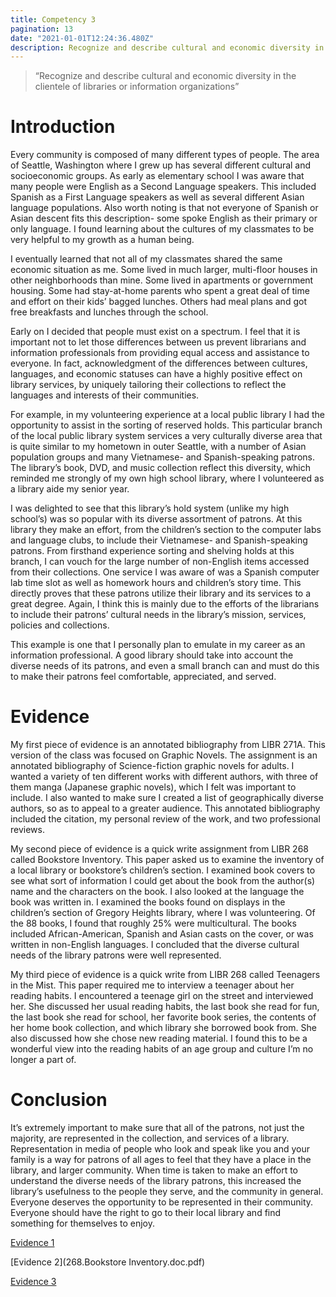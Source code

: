 ```yaml
---
title: Competency 3
pagination: 13
date: "2021-01-01T12:24:36.480Z"
description: Recognize and describe cultural and economic diversity in the clientele of libraries or information organizations
---
```


> “Recognize and describe cultural and economic diversity in the clientele of libraries or information organizations”



# Introduction



Every community is composed of many different types of people. The area of Seattle, Washington where I grew up has several different cultural and socioeconomic groups. As early as elementary school I was aware that many people were English as a Second Language speakers. This included Spanish as a First Language speakers as well as several different Asian language populations. Also worth noting is that not everyone of Spanish or Asian descent fits this description- some spoke English as their primary or only language. I found learning about the cultures of my classmates to be very helpful to my growth as a human being.



I eventually learned that not all of my classmates shared the same economic situation as me. Some lived in much larger, multi-floor houses in other neighborhoods than mine. Some lived in apartments or government housing. Some had stay-at-home parents who spent a great deal of time and effort on their kids’ bagged lunches. Others had meal plans and got free breakfasts and lunches through the school.



Early on I decided that people must exist on a spectrum. I feel that it is important not to let those differences between us prevent librarians and information professionals from providing equal access and assistance to everyone. In fact, acknowledgment of the differences between cultures, languages, and economic statuses can have a highly positive effect on library services, by uniquely tailoring their collections to reflect the languages and interests of their communities.



For example, in my volunteering experience at a local public library I had the opportunity to assist in the sorting of reserved holds. This particular branch of the local public library system services a very culturally diverse area that is quite similar to my hometown in outer Seattle, with a number of Asian population groups and many Vietnamese- and Spanish-speaking patrons. The library’s book, DVD, and music collection reflect this diversity, which reminded me strongly of my own high school library, where I volunteered as a library aide my senior year.



I was delighted to see that this library’s hold system (unlike my high school’s) was so popular with its diverse assortment of patrons. At this library they make an effort, from the children’s section to the computer labs and language clubs, to include their Vietnamese- and Spanish-speaking patrons. From firsthand experience sorting and shelving holds at this branch, I can vouch for the large number of non-English items accessed from their collections. One service I was aware of was a Spanish computer lab time slot as well as homework hours and children’s story time. This directly proves that these patrons utilize their library and its services to a great degree. Again, I think this is mainly due to the efforts of the librarians to include their patrons’ cultural needs in the library’s mission, services, policies and collections.



This example is one that I personally plan to emulate in my career as an information professional. A good library should take into account the diverse needs of its patrons, and even a small branch can and must do this to make their patrons feel comfortable, appreciated, and served.



# Evidence



My first piece of evidence is an annotated bibliography from LIBR 271A. This version of the class was focused on Graphic Novels. The assignment is an annotated bibliography of Science-fiction graphic novels for adults. I wanted a variety of ten different works with different authors, with three of them manga (Japanese graphic novels), which I felt was important to include. I also wanted to make sure I created a list of geographically diverse authors, so as to appeal to a greater audience. This annotated bibliography included the citation, my personal review of the work, and two professional reviews.



My second piece of evidence is a quick write assignment from LIBR 268 called Bookstore Inventory. This paper asked us to examine the inventory of a local library or bookstore’s children’s section. I examined book covers to see what sort of information I could get about the book from the author(s) name and the characters on the book. I also looked at the language the book was written in. I examined the books found on displays in the children’s section of Gregory Heights library, where I was volunteering. Of the 88 books, I found that roughly 25% were multicultural. The books included African-American, Spanish and Asian casts on the cover, or was written in non-English languages. I concluded that the diverse cultural needs of the library patrons were well represented.



My third piece of evidence is a quick write from LIBR 268 called Teenagers in the Mist. This paper required me to interview a teenager about her reading habits. I encountered a teenage girl on the street and interviewed her. She discussed her usual reading habits, the last book she read for fun, the last book she read for school, her favorite book series, the contents of her home book collection, and which library she borrowed book from. She also discussed how she chose new reading material. I found this to be a wonderful view into the reading habits of an age group and culture I’m no longer a part of.



# Conclusion



It’s extremely important to make sure that all of the patrons, not just the majority, are represented in the collection, and services of a library. Representation in media of people who look and speak like you and your family is a way for patrons of all ages to feel that they have a place in the library, and larger community. When time is taken to make an effort to understand the diverse needs of the library patrons, this increased the library’s usefulness to the people they serve, and the community in general. Everyone deserves the opportunity to be represented in their community. Everyone should have the right to go to their local library and find something for themselves to enjoy.


[Evidence 1](271A.Annotated_EBrown.doc.pdf)

[Evidence 2](268.Bookstore Inventory.doc.pdf)

[Evidence 3](268.Teenagers.doc.pdf)

